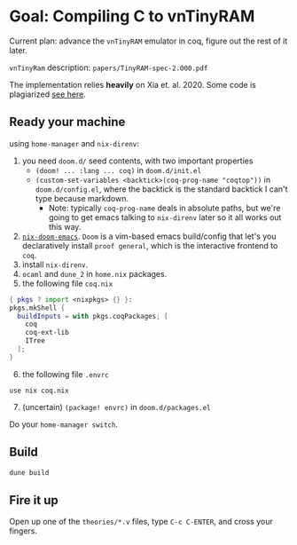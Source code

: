 # Goal: Compiling C to vnTinyRAM

Current plan: advance the `vnTinyRAM` emulator in coq, figure out the rest of it later. 

`vnTinyRam` description: `papers/TinyRAM-spec-2.000.pdf`

The implementation relies **heavily** on Xia et. al. 2020. Some code is plagiarized [see here](https://github.com/DeepSpec/InteractionTrees/blob/master/tutorial/Asm.v).

## Ready your machine

using `home-manager` and `nix-direnv`: 
1. you need `doom.d/` seed contents, with two important properties
   - `(doom! ... :lang ... coq)` in `doom.d/init.el`
   - `(custom-set-variables <backtick>(coq-prog-name "coqtop"))` in `doom.d/config.el`, where the backtick is the standard backtick I can't type because markdown. 
     - Note: typically `coq-prog-name` deals in absolute paths, but we're going to get emacs talking to `nix-direnv` later so it all works out this way. 
2. [`nix-doom-emacs`](https://github.com/vlaci/nix-doom-emacs#getting-started). `Doom` is a vim-based emacs build/config that let's you declaratively install `proof general`, which is the interactive frontend to `coq`. 
3. install `nix-direnv`. 
4. `ocaml` and `dune_2` in `home.nix` packages. 
5. the following file `coq.nix` 
```nix
{ pkgs ? import <nixpkgs> {} }:
pkgs.mkShell {
  buildInputs = with pkgs.coqPackages; [
    coq
    coq-ext-lib
    ITree
  ];
}
```
6. the following file `.envrc`
```
use nix coq.nix
```
7. (uncertain) `(package! envrc)` in `doom.d/packages.el` 

Do your `home-manager switch`. 

## Build

``` sh
dune build
```

## Fire it up

Open up one of the `theories/*.v` files, type `C-c C-ENTER`, and cross your fingers. 
